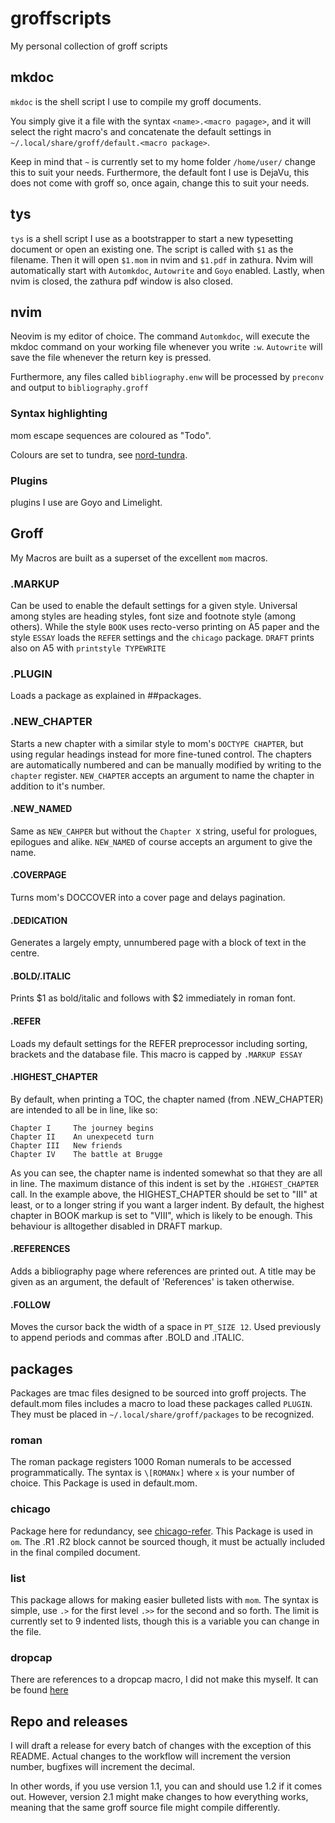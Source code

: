 # groffscripts
My personal collection of groff scripts

## mkdoc
`mkdoc` is the shell script I use to compile my groff documents.

You simply give it a file with the syntax `<name>.<macro pagage>`, and it will select the right macro's and concatenate the default settings in `~/.local/share/groff/default.<macro package>`.

Keep in mind that `~` is currently set to my home folder `/home/user/` change this to suit your needs.
Furthermore, the default font I use is DejaVu, this does not come with groff so, once again, change this to suit your needs.

## tys
`tys` is a shell script I use as a bootstrapper to start a new typesetting document or open an existing one.
The script is called with `$1` as the filename.
Then it will open `$1.mom` in nvim and `$1.pdf` in zathura.
Nvim will automatically start with `Automkdoc`, `Autowrite` and `Goyo` enabled.
Lastly, when nvim is closed, the zathura pdf window is also closed.

## nvim
Neovim is my editor of choice.
The command `Automkdoc`, will execute the mkdoc command on your working file whenever you write `:w`.
`Autowrite` will save the file whenever the return key is pressed.

Furthermore, any files called `bibliography.enw` will be processed by `preconv` and output to `bibliography.groff`

### Syntax highlighting
mom escape sequences are coloured as "Todo".

Colours are set to tundra, see [nord-tundra](https://github.com/user18130814200115-2/nordtheme_tundra).

### Plugins
plugins I use are Goyo and Limelight.

## Groff
My Macros are built as a superset of the excellent `mom` macros.
### .MARKUP
Can be used to enable the default settings for a given style.
Universal among styles are heading styles, font size and footnote style (among others).
While the style `BOOK` uses recto-verso printing on A5 paper
and the style `ESSAY` loads the `REFER` settings and the `chicago` package.
`DRAFT` prints also on A5 with `printstyle TYPEWRITE`

### .PLUGIN
Loads a package as explained in ##packages.

### .NEW_CHAPTER
Starts a new chapter with a similar style to mom's `DOCTYPE CHAPTER`,
but using regular headings instead for more fine-tuned control.
The chapters are automatically numbered and can be manually modified by writing to the `chapter` register.
`NEW_CHAPTER` accepts an argument to name the chapter in addition to it's number.

#### .NEW_NAMED
Same as `NEW_CAHPER` but without the `Chapter X` string, useful for prologues, epilogues and alike.
`NEW_NAMED` of course accepts an argument to give the name.

#### .COVERPAGE
Turns mom's DOCCOVER into a cover page and delays pagination.

#### .DEDICATION
Generates a largely empty, unnumbered page with a block of text in the centre.

#### .BOLD/.ITALIC
Prints $1 as bold/italic and follows with $2 immediately in roman font.

#### .REFER
Loads my default settings for the REFER preprocessor including sorting, brackets and the database file.
This macro is capped by `.MARKUP ESSAY`

#### .HIGHEST_CHAPTER
By default, when printing a TOC,
the chapter named (from .NEW_CHAPTER) are intended to all be in line,
like so:
```
Chapter I     The journey begins
Chapter II    An unexpecetd turn
Chapter III   New friends
Chapter IV    The battle at Brugge
```
As you can see, the chapter name is indented somewhat so that they are all in line.
The maximum distance of this indent is set by the `.HIGHEST_CHAPTER` call.
In the example above, the HIGHEST_CHAPTER should be set to "III" at least,
or to a longer string if you want a larger indent.
By default, the highest chapter in BOOK markup is set to "VIII",
which is likely to be enough.
This behaviour is alltogether disabled in DRAFT markup.

#### .REFERENCES
Adds a bibliography page where references are printed out.
A title may be given as an argument, the default of 'References' is taken otherwise.

#### .FOLLOW
Moves the cursor back the width of a space in `PT_SIZE 12`.
Used previously to append periods and commas after .BOLD and .ITALIC.

## packages
Packages are tmac files designed to be sourced into groff projects.
The default.mom files includes a macro to load these packages called `PLUGIN`.
They must be placed in `~/.local/share/groff/packages` to be recognized.

### roman
The roman package registers 1000 Roman numerals to be accessed programmatically.
The syntax is `\[ROMANx]` where `x` is your number of choice.
This Package is used in default.mom.

### chicago
Package here for redundancy, see [chicago-refer](https://github.com/user18130814200115-2/chicago-refer).
This Package is used in `om`.
The .R1 .R2 block cannot be sourced though, it must be actually included in the final compiled document.

### list
This package allows for making easier bulleted lists with `mom`.
The syntax is simple, use `.>` for the first level `.>>` for the second and so forth.
The limit is currently set to 9 indented lists, though this is a variable you can change in the file.

### dropcap
There are references to a dropcap macro, I did not make this myself.
It can be found [here](https://lists.gnu.org/archive/html/groff/2005-03/msg00133.html)

## Repo and releases
I will draft a release for every batch of changes with the exception of this README.
Actual changes to the workflow will increment the version number, bugfixes will increment the decimal.

In other words, if you use version 1.1, you can and should use 1.2 if it comes out.
However, version 2.1 might make changes to how everything works, meaning that the same groff source file might compile differently.
